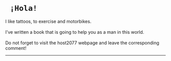 <!DOCTYPE html>
<html>
  <h1 style="text-align"> <code> ¡Hola! </code> </h1>
  I like tattoos, to exercise and motorbikes.
  <br> 
  <br>
  I've written a book that is going to help you as a man in this world. 
  <br> 
  <br> 
  Do not forget to visit the host2077 webpage and leave the corresponding comment!
  <hr shade size="4" widht="50%" align="center"/>  
</html> 
